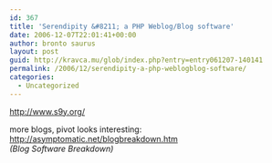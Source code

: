 ```yaml
---
id: 367
title: 'Serendipity &#8211; a PHP Weblog/Blog software'
date: 2006-12-07T22:01:41+00:00
author: bronto saurus
layout: post
guid: http://kravca.mu/glob/index.php?entry=entry061207-140141
permalink: /2006/12/serendipity-a-php-weblogblog-software/
categories:
  - Uncategorized
---
```

<a href="http://www.s9y.org/" target="_blank" >http://www.s9y.org/</a>

more blogs, pivot looks interesting:  
<a href="http://asymptomatic.net/blogbreakdown.htm" target="_blank" >http://asymptomatic.net/blogbreakdown.htm</a>  
_(Blog Software Breakdown)_